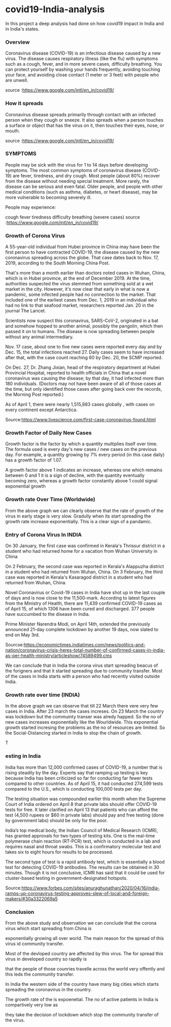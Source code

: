 # covid19-India-analysis
In this project a deep analysis had done on how covid19 impact in India and in India's states.
<h3>Overview</h3>

Coronavirus disease (COVID-19) is an infectious disease caused by a new virus. The disease causes respiratory illness (like the flu) with symptoms such as a cough, fever, and in more severe cases, difficulty breathing. You can protect yourself by washing your hands frequently, avoiding touching your face, and avoiding close contact (1 meter or 3 feet) with people who are unwell.

source :https://www.google.com/intl/en_in/covid19/

<h3>How it spreads</h3>

Coronavirus disease spreads primarily through contact with an infected person when they cough or sneeze. It also spreads when a person touches a surface or object that has the virus on it, then touches their eyes, nose, or mouth.

source :https://www.google.com/intl/en_in/covid19/

<h3>SYMPTOMS</h3>

People may be sick with the virus for 1 to 14 days before developing symptoms. The most common symptoms of coronavirus disease (COVID-19) are fever, tiredness, and dry cough. Most people (about 80%) recover from the disease without needing special treatment. More rarely, the disease can be serious and even fatal. Older people, and people with other medical conditions (such as asthma, diabetes, or heart disease), may be more vulnerable to becoming severely ill.

People may experience:

cough
fever
tiredness
difficulty breathing (severe cases)
source :https://www.google.com/intl/en_in/covid19/



<h3>Growth of Corona Virus</h3>
A 55-year-old individual from Hubei province in China may have been the first person to have contracted COVID-19, the disease caused by the new coronavirus spreading across the globe. That case dates back to Nov. 17, 2019, according to the South Morning China Post.

That's more than a month earlier than doctors noted cases in Wuhan, China, which is in Hubei province, at the end of December 2019. At the time, authorities suspected the virus stemmed from something sold at a wet market in the city. However, it's now clear that early in what is now a pandemic, some infected people had no connection to the market. That included one of the earliest cases from Dec. 1, 2019 in an individual who had no link to that seafood market, researchers reported Jan. 20 in the journal The Lancet.

Scientists now suspect this coronavirus, SARS-CoV-2, originated in a bat and somehow hopped to another animal, possibly the pangolin, which then passed it on to humans. The disease is now spreading between people without any animal intermediary.

Nov. 17 case, about one to five new cases were reported every day and by Dec. 15, the total infections reached 27. Daily cases seem to have increased after that, with the case count reaching 60 by Dec. 20, the SCMP reported.

On Dec. 27, Dr. Zhang Jixian, head of the respiratory department at Hubei Provincial Hospital, reported to health officials in China that a novel coronavirus was causing the disease; by that day, it had infected more than 180 individuals. (Doctors may not have been aware of all of those cases at the time, but only identified those cases after going back over the records, the Morning Post reported.)

As of April 1, there were nearly 1,515,883 cases globally , with cases on every continent except Antarctica.

Source:https://www.livescience.com/first-case-coronavirus-found.html


<h3>Growth Factor of Daily New Cases</h3>
Growth factor is the factor by which a quantity multiplies itself over time. 
The formula used is every day's new cases / new cases on the previous day. 
For example, a quantity growing by 7% every period (in this case daily) has a growth factor of 1.07.

A growth factor above 1 indicates an increase, 
whereas one which remains between 0 and 1 it is a sign of decline, with the quantity eventually becoming zero, 
whereas a growth factor constantly above 1 could signal exponential growth


<h3>Growth rate Over Time (Worldwide)</h3>
From the above graph we can clearly observe that the rate of growth of the virus in early stage is very slow. Gradully when its start spreading the growth rate increase exponentially. This is a clear sign of a pandamic.

<h3>Entry of Corona Virus In INDIA</h3>
On 30 January, the first case was confirmed in Kerala's Thrissur district in a student who had returned home for a vacation from Wuhan University in China

On 2 February, the second case was reported in Kerala's Alappuzha district in a student who had returned from Wuhan, China. On 3 February, the third case was reported in Kerala's Kasaragod district in a student who had returned from Wuhan, China.

Novel Coronavirus or Covid-19 cases in India have shot up in the last couple of days and is now close to the 11,500-mark. According to latest figures from the Ministry of Health, there are 11,439 confirmed COVID-19 cases as of April 15, of which 1306 have been cured and discharged. 377 people have succumbed to the disease in India.

Prime Minister Narendra Modi, on April 14th, extended the previously announced 21-day complete lockdown by another 19 days, now slated to end on May 3rd.

Sourcse:https://economictimes.indiatimes.com/news/politics-and-nation/coronavirus-crisis-heres-total-number-of-confirmed-cases-in-india-as-per-health-ministry/articleshow/74589499.cms

We can conclude that in India the corona virus start spreading beacus of the forigners and that it started spreading due to community transfer. Most of the cases in India starts with a person who had recently visited outside India.



<h3>Growth rate over time (INDIA)</h3>
In the above graph we can observe that till 22 March there vere very few cases in India. After 23 march the cases increses. On 23 March the country was lockdown but the commuinty transer was alredy happed. So the no of new cases increases exponentially like the Wourldwide. This exponential growth started incresing the problems as the no of resources are limited. So the Social-Distancing started in India to stop the chain of growth.


T<h3>esting in India</h3>
India has more than 12,000 confirmed cases of COVID-19, a number that is rising steadily by the day. Experts say that ramping up testing is key because India has been criticized so far for conducting far fewer tests compared to other countries. As of April 15, it had conducted 274,599 tests compared to the U.S., which is conducting 100,000 tests per day.

The testing situation was compounded earlier this month when the Supreme Court of India ordered on April 8 that private labs should offer COVID-19 tests for free. It later clarified on April 13 that patients who can afford the test (4,500 rupees or $60 in private labs) should pay and free testing (done by government labs) should be only for the poor.

India’s top medical body, the Indian Council of Medical Research (ICMR), has granted approvals for two types of testing kits. One is the real-time polymerase chain reaction (RT-PCR) test, which is conducted in a lab and requires nasal and throat swabs. This is a confirmatory molecular test and takes six to eight hours for results to be processed.

The second type of test is a rapid antibody test, which is essentially a blood test for detecting COVID-19 antibodies. The results can be obtained in 30 minutes. Though it is not conclusive, ICMR has said that it could be used for cluster-based testing in government-designated hotspots.

Source:https://www.forbes.com/sites/anuraghunathan/2020/04/16/india-ramps-up-coronavirus-testing-approves-slew-of-local-and-foreign-makers/#30a3322069a5

<h3>Conclusion</h3>
From the above study and observation we can conclude that the corona virus which start spreading from China is

exponentially growing all over world. The main reason for the spread of this virus id community transfer. 

Most of the devloped country are affected by this virus. The for spread this virus in developed country so rapdly is 

that the people of those counries travelle across the world very offently and this leds the community transfer.

In India the western side of the country have many big cities which starts spreading the coronavirus in the country.

The growth rate of the is expoenetial. The no of active patients in India is compartively very low as 

they take the decision of lockdown which stop the community transfer of the virus.

